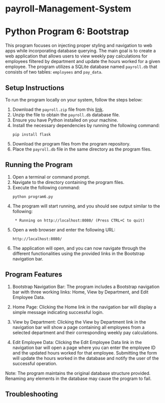 # payroll-Management-System

#  Python Program 6: Bootstrap

This program focuses on injecting proper styling and navigation to web apps while incorporating database querying. The main goal is to create a web application that allows users to view weekly pay calculations for employees filtered by department and update the hours worked for a given employee. The program utilizes a SQLite database named `payroll.db` that consists of two tables: `employees` and `pay_data`.

## Setup Instructions

To run the program locally on your system, follow the steps below:

1. Download the `payroll.zip` file from this [link](#).
2. Unzip the file to obtain the `payroll.db` database file.
3. Ensure you have Python installed on your machine.
4. Install the necessary dependencies by running the following command:
   ```
   pip install flask
   ```
5. Download the program files from the program repository.
6. Place the `payroll.db` file in the same directory as the program files.

## Running the Program

1. Open a terminal or command prompt.
2. Navigate to the directory containing the program files.
3. Execute the following command:
   ```
   python program6.py
   ```
4. The program will start running, and you should see output similar to the following:
   ```
    * Running on http://localhost:8080/ (Press CTRL+C to quit)
   ```
5. Open a web browser and enter the following URL:
   ```
   http://localhost:8080/
   ```
6. The application will open, and you can now navigate through the different functionalities using the provided links in the Bootstrap navigation bar.

## Program Features

1. Bootstrap Navigation Bar: The program includes a Bootstrap navigation bar with three working links: Home, View by Department, and Edit Employee Data.

2. Home Page: Clicking the Home link in the navigation bar will display a simple message indicating successful login.

3. View by Department: Clicking the View by Department link in the navigation bar will show a page containing all employees from a selected department and their corresponding weekly pay calculations.

4. Edit Employee Data: Clicking the Edit Employee Data link in the navigation bar will open a page where you can enter the employee ID and the updated hours worked for that employee. Submitting the form will update the hours worked in the database and notify the user of the successful operation.

Note: The program maintains the original database structure provided. Renaming any elements in the database may cause the program to fail.

## Troubleshooting



